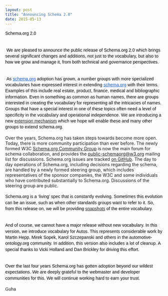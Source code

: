 ```yaml
---
layout: post
title: "Announcing Schema 2.0"
date: 2015-05-13
---
```


<div dir="ltr" style="text-align: left;">
<div dir="ltr" style="line-height: 1.38; margin-bottom: 0pt; margin-top: 0pt;">
<span style="background-color: transparent; color: black; font-family: Arial; font-size: 14px; font-style: normal; font-variant: normal; font-weight: normal; text-decoration: none; vertical-align: baseline; white-space: pre-wrap;">Schema.org 2.0</span></div>
<b id="docs-internal-guid-511824a3-493c-58e4-12e3-ff3a0e8c1d84" style="font-weight: normal;"><br /></b>
<br />
<div dir="ltr" style="line-height: 1.38; margin-bottom: 0pt; margin-top: 0pt;">
<span style="background-color: transparent; color: black; font-family: Arial; font-size: 14px; font-style: normal; font-variant: normal; font-weight: normal; text-decoration: none; vertical-align: baseline; white-space: pre-wrap;"> We are pleased to announce the public release of Schema.org 2.0 which brings several significant changes and additions, not just to the vocabulary, but also to how we grow and manage it, from both technical and governance perspectives.</span></div>
<b style="font-weight: normal;"><br /></b>
<br />
<div dir="ltr" style="line-height: 1.38; margin-bottom: 0pt; margin-top: 0pt;">
<span style="background-color: white; color: black; font-family: Arial; font-size: 14px; font-style: normal; font-variant: normal; font-weight: normal; text-decoration: none; vertical-align: baseline; white-space: pre-wrap;"> As</span><a href="http://schema.org/" style="text-decoration: none;"><span style="background-color: white; color: black; font-family: Arial; font-size: 14px; font-style: normal; font-variant: normal; font-weight: normal; text-decoration: none; vertical-align: baseline; white-space: pre-wrap;"> </span><span style="background-color: white; color: #1155cc; font-family: Arial; font-size: 14px; font-style: normal; font-variant: normal; font-weight: normal; text-decoration: underline; vertical-align: baseline; white-space: pre-wrap;">schema.org</span></a><span style="background-color: white; color: black; font-family: Arial; font-size: 14px; font-style: normal; font-variant: normal; font-weight: normal; text-decoration: none; vertical-align: baseline; white-space: pre-wrap;"> adoption has grown, a number groups with more specialized vocabularies have expressed interest in extending</span><a href="http://schema.org/" style="text-decoration: none;"><span style="background-color: white; color: black; font-family: Arial; font-size: 14px; font-style: normal; font-variant: normal; font-weight: normal; text-decoration: none; vertical-align: baseline; white-space: pre-wrap;"> </span><span style="background-color: white; color: #1155cc; font-family: Arial; font-size: 14px; font-style: normal; font-variant: normal; font-weight: normal; text-decoration: underline; vertical-align: baseline; white-space: pre-wrap;">schema.org</span></a><span style="background-color: white; color: black; font-family: Arial; font-size: 14px; font-style: normal; font-variant: normal; font-weight: normal; text-decoration: none; vertical-align: baseline; white-space: pre-wrap;"> with their terms. Examples of this include real estate, product, finance, medical and bibliographic information. Even in something as common as human names, there are groups interested in creating the vocabulary for representing all the intricacies of names. Groups that have a special interest in one of these topics often need a level of specificity in the vocabulary and operational independence. We are introducing a new <a href="http://schema.org/docs/extension.html">extension mechanism</a> which we hope will enable these and many other groups to extend schema.org.</span></div>
<b style="font-weight: normal;"><br /></b>
Over the years, Schema.org has taken steps towards become more open. Today, there is more community participation than ever before. The newly formed W3C <a href="http://www.w3.org/community/schemaorg">Schema.org Community Group</a> is now the main forum for schema collaboration, and provides the <a href="https://lists.w3.org/Archives/Public/public-schemaorg/">public-schemaorg@w3.org</a> mailing list for discussions. Schema.org issues are tracked <a href="http://github.com/schemaorg/schemaorg/issues">on GitHub</a>. The day to day operations of Schema.org, including decisions regarding the schema, are handled by a newly formed steering group, which includes representatives of the sponsor companies, the W3C and some individuals who have contributed substantially to Schema.org. Discussions of the steering group are public.<br />
<div>
<br />
<div dir="ltr" style="line-height: 1.38; margin-bottom: 0pt; margin-top: 0pt;">
<span style="background-color: white; color: black; font-family: Arial; font-size: 14px; font-style: normal; font-variant: normal; font-weight: normal; text-decoration: none; vertical-align: baseline; white-space: pre-wrap;">Schema.org is a ‘living’ spec that is constantly evolving. Sometimes this evolution can be an issue, such as when other standards groups want to refer to it. So, from this release on, we will be providing <a href="http://schema.org/version/">snapshots</a> of the entire vocabulary.</span></div>
<b style="font-weight: normal;"><br /></b>
<br />
<div dir="ltr" style="line-height: 1.38; margin-bottom: 0pt; margin-top: 0pt;">
<span style="background-color: transparent; color: black; font-family: Arial; font-size: 14px; font-style: normal; font-variant: normal; font-weight: normal; text-decoration: none; vertical-align: baseline; white-space: pre-wrap;">And of course, we cannot have a major release without new vocabulary. In this version, we introduce vocabulary for Autos. This represents considerable work by Martin Hepp, Mirek Sopek, Karol Szczepanski and others in the automotive-ontology.org community. In addition, this version also includes a lot of cleanup. A special thanks to Vicki Holland and Dan Brickley for driving this effort.</span></div>
<b style="font-weight: normal;"><br /></b>
<br />
<div dir="ltr" style="line-height: 1.38; margin-bottom: 0pt; margin-top: 0pt;">
<span style="background-color: transparent; color: black; font-family: Arial; font-size: 14px; font-style: normal; font-variant: normal; font-weight: normal; text-decoration: none; vertical-align: baseline; white-space: pre-wrap;">Over the last four years Schema.org has gotten adoption beyond our wildest expectations. We are deeply grateful to the webmaster and developer communities for this. We will continue working hard to earn your trust.</span></div>
<br />
<span style="font-family: Arial; font-size: 14px; vertical-align: baseline; white-space: pre-wrap;">Guha</span></div>
</div>
